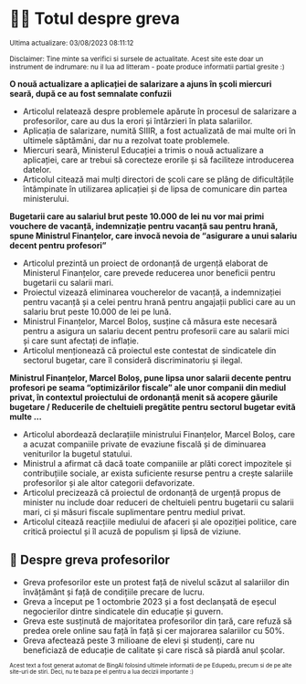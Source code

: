 # 👩‍🏫 Totul despre greva
<sub>Ultima actualizare: 03/08/2023 08:11:12</sub>

<sub>Disclaimer: Tine minte sa verifici si sursele de actualitate. Acest site este doar un instrument de indrumare: nu il lua ad litteram - poate produce informatii partial gresite :)</sub>

**O nouă actualizare a aplicației de salarizare a ajuns în școli miercuri seară, după ce au fost semnalate confuzii**

- Articolul relatează despre problemele apărute în procesul de salarizare a profesorilor, care au dus la erori și întârzieri în plata salariilor.
- Aplicația de salarizare, numită SIIIR, a fost actualizată de mai multe ori în ultimele săptămâni, dar nu a rezolvat toate problemele.
- Miercuri seară, Ministerul Educației a trimis o nouă actualizare a aplicației, care ar trebui să corecteze erorile și să faciliteze introducerea datelor.
- Articolul citează mai mulți directori de școli care se plâng de dificultățile întâmpinate în utilizarea aplicației și de lipsa de comunicare din partea ministerului.

**Bugetarii care au salariul brut peste 10.000 de lei nu vor mai primi vouchere de vacanță, indemnizație pentru vacanță sau pentru hrană, spune Ministrul Finanțelor, care invocă nevoia de “asigurare a unui salariu decent pentru profesori”**

- Articolul prezintă un proiect de ordonanță de urgență elaborat de Ministerul Finanțelor, care prevede reducerea unor beneficii pentru bugetarii cu salarii mari.
- Proiectul vizează eliminarea voucherelor de vacanță, a indemnizației pentru vacanță și a celei pentru hrană pentru angajații publici care au un salariu brut peste 10.000 de lei pe lună.
- Ministrul Finanțelor, Marcel Boloș, susține că măsura este necesară pentru a asigura un salariu decent pentru profesorii care au salarii mici și care sunt afectați de inflație.
- Articolul menționează că proiectul este contestat de sindicatele din sectorul bugetar, care îl consideră discriminatoriu și ilegal.

**Ministrul Finanțelor, Marcel Boloș, pune lipsa unor salarii decente pentru profesori pe seama “optimizărilor fiscale” ale unor companii din mediul privat, în contextul proiectului de ordonanță menit să acopere găurile bugetare / Reducerile de cheltuieli pregătite pentru sectorul bugetar evită multe ...**

- Articolul abordează declarațiile ministrului Finanțelor, Marcel Boloș, care a acuzat companiile private de evaziune fiscală și de diminuarea veniturilor la bugetul statului.
- Ministrul a afirmat că dacă toate companiile ar plăti corect impozitele și contribuțiile sociale, ar exista suficiente resurse pentru a crește salariile profesorilor și ale altor categorii defavorizate.
- Articolul precizează că proiectul de ordonanță de urgență propus de minister nu include doar reduceri de cheltuieli pentru bugetarii cu salarii mari, ci și măsuri fiscale suplimentare pentru mediul privat.
- Articolul citează reacțiile mediului de afaceri și ale opoziției politice, care critică proiectul și îl acuză de populism și lipsă de viziune.

## 🏫 Despre greva profesorilor

- Greva profesorilor este un protest față de nivelul scăzut al salariilor din învățământ și față de condițiile precare de lucru.
- Greva a început pe 1 octombrie 2023 și a fost declanșată de eșecul negocierilor dintre sindicatele din educație și guvern.
- Greva este susținută de majoritatea profesorilor din țară, care refuză să predea orele online sau față în față și cer majorarea salariilor cu 50%.
- Greva afectează peste 3 milioane de elevi și studenți, care nu beneficiază de educație de calitate și care riscă să piardă anul școlar.


<sub><sub>Acest text a fost generat automat de BingAI folosind ultimele informatii de pe Edupedu, precum si de pe alte site-uri de stiri. Deci, nu te baza pe el pentru a lua decizii importante :)</sub></sub>